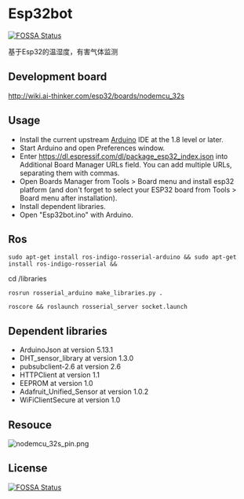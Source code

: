 # Esp32bot
[![FOSSA Status](https://app.fossa.io/api/projects/git%2Bgithub.com%2FSoyM%2FEsp32bot.svg?type=shield)](https://app.fossa.io/projects/git%2Bgithub.com%2FSoyM%2FEsp32bot?ref=badge_shield)

基于Esp32的温湿度，有害气体监测

## Development board
http://wiki.ai-thinker.com/esp32/boards/nodemcu_32s

## Usage

* Install the current upstream [Arduino](https://www.arduino.cc/en/Main/Software) IDE at the 1.8 level or later. 
* Start Arduino and open Preferences window.
* Enter https://dl.espressif.com/dl/package_esp32_index.json into Additional Board Manager URLs field. You can add multiple URLs, separating them with commas.
* Open Boards Manager from Tools > Board menu and install esp32 platform (and don't forget to select your ESP32 board from Tools > Board menu after installation).
* Install dependent libraries.
* Open "Esp32bot.ino" with Arduino.

## Ros
`sudo apt-get install ros-indigo-rosserial-arduino && sudo apt-get install ros-indigo-rosserial &&`

cd <sketchbook>/libraries
  
`rosrun rosserial_arduino make_libraries.py .`

`roscore && roslaunch rosserial_server socket.launch`

## Dependent libraries
* ArduinoJson at version 5.13.1 
* DHT_sensor_library at version 1.3.0
* pubsubclient-2.6 at version 2.6 
* HTTPClient at version 1.1 
* EEPROM at version 1.0
* Adafruit_Unified_Sensor at version 1.0.2 
* WiFiClientSecure at version 1.0

## Resouce
![nodemcu_32s_pin.png](http://wiki.ai-thinker.com/_media/esp32/boards/nodemcu/nodemcu_32s_pin.png)

## License
[![FOSSA Status](https://app.fossa.io/api/projects/git%2Bgithub.com%2FSoyM%2FEsp32bot.svg?type=large)](https://app.fossa.io/projects/git%2Bgithub.com%2FSoyM%2FEsp32bot?ref=badge_large)
